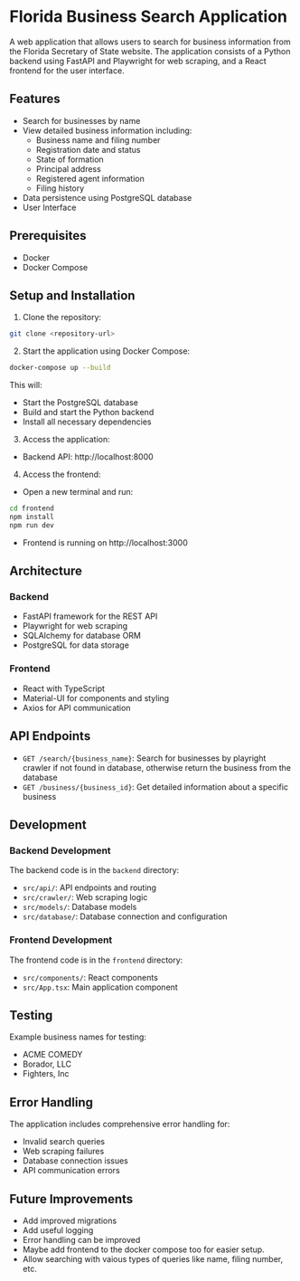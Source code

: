 # Florida Business Search Application

A web application that allows users to search for business information from the Florida Secretary of State website. The application consists of a Python backend using FastAPI and Playwright for web scraping, and a React frontend for the user interface.

## Features

- Search for businesses by name
- View detailed business information including:
  - Business name and filing number
  - Registration date and status
  - State of formation
  - Principal address
  - Registered agent information
  - Filing history
- Data persistence using PostgreSQL database
- User Interface

## Prerequisites

- Docker
- Docker Compose

## Setup and Installation

1. Clone the repository:
```bash
git clone <repository-url>
```

2. Start the application using Docker Compose:
```bash
docker-compose up --build
```

This will:
- Start the PostgreSQL database
- Build and start the Python backend
- Install all necessary dependencies

3. Access the application:
- Backend API: http://localhost:8000

4. Access the frontend:
- Open a new terminal and run:
```bash
cd frontend
npm install
npm run dev
```
- Frontend is running on http://localhost:3000


## Architecture

### Backend
- FastAPI framework for the REST API
- Playwright for web scraping
- SQLAlchemy for database ORM
- PostgreSQL for data storage

### Frontend
- React with TypeScript
- Material-UI for components and styling
- Axios for API communication

## API Endpoints

- `GET /search/{business_name}`: Search for businesses by playright crawler if not found in database, otherwise return the business from the database
- `GET /business/{business_id}`: Get detailed information about a specific business

## Development

### Backend Development
The backend code is in the `backend` directory:
- `src/api/`: API endpoints and routing
- `src/crawler/`: Web scraping logic
- `src/models/`: Database models
- `src/database/`: Database connection and configuration

### Frontend Development
The frontend code is in the `frontend` directory:
- `src/components/`: React components
- `src/App.tsx`: Main application component

## Testing

Example business names for testing:
- ACME COMEDY
- Borador, LLC
- Fighters, Inc

## Error Handling

The application includes comprehensive error handling for:
- Invalid search queries
- Web scraping failures
- Database connection issues
- API communication errors

## Future Improvements
- Add improved migrations
- Add useful logging
- Error handling can be improved
- Maybe add frontend to the docker compose too for easier setup.
- Allow searching with vaious types of queries like name, filing number, etc.